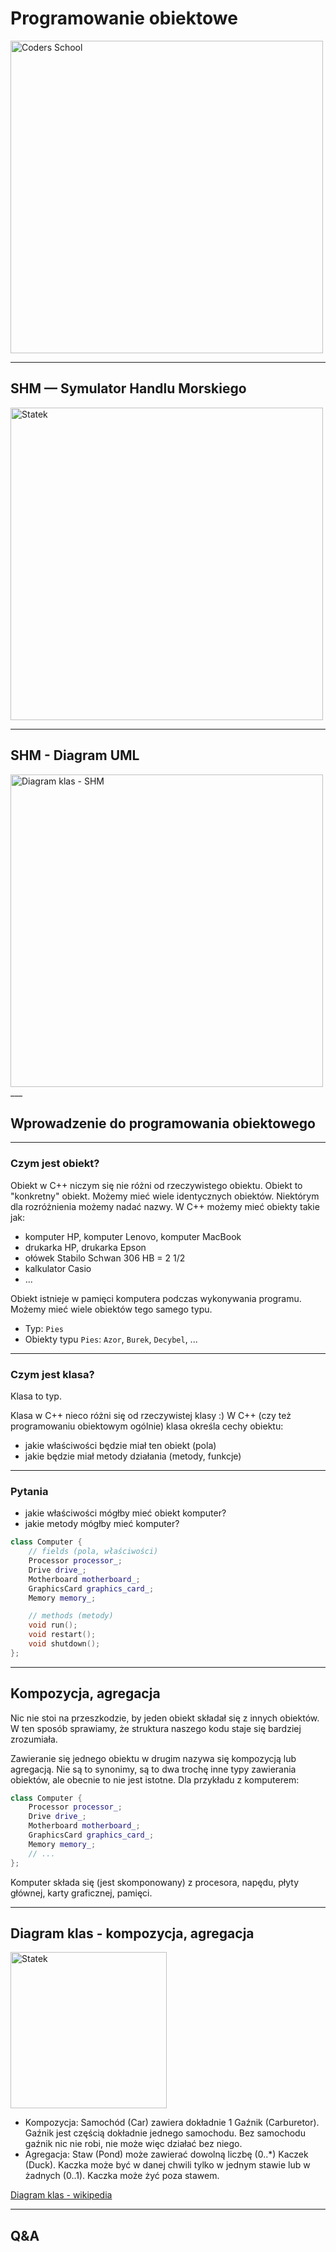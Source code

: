 <!-- .slide: data-background="#111111" -->

# Programowanie obiektowe

<a href="https://coders.school">
    <img width="500" data-src="../coders_school_logo.png" alt="Coders School" class="plain">
</a>

___

## SHM — Symulator Handlu Morskiego

<img height="500" data-src="img/statek.png" alt="Statek" class="plain">

___
<!-- .slide: data-background="#eeeeee" -->

## SHM - Diagram UML

<a href="../shm-uml.svg">
    <img height="500" data-src="../shm-uml.svg" alt="Diagram klas - SHM" class="plain">
</a>
___

## Wprowadzenie do programowania obiektowego

___

### Czym jest obiekt?

Obiekt w C++ niczym się nie różni od rzeczywistego obiektu. Obiekt to "konkretny" obiekt. Możemy mieć wiele identycznych obiektów. Niektórym dla rozróżnienia możemy nadać nazwy. W C++ możemy mieć obiekty takie jak:

* <!-- .element: class="fragment fade-in" --> komputer HP, komputer Lenovo, komputer MacBook
* <!-- .element: class="fragment fade-in" --> drukarka HP, drukarka Epson
* <!-- .element: class="fragment fade-in" --> ołówek Stabilo Schwan 306 HB = 2 1/2
* <!-- .element: class="fragment fade-in" --> kalkulator Casio
* <!-- .element: class="fragment fade-in" --> ...

Obiekt istnieje w pamięci komputera podczas wykonywania programu. Możemy mieć wiele obiektów tego samego typu.
<!-- .element: class="fragment fade-in" -->

* <!-- .element: class="fragment fade-in" --> Typ: <code>Pies</code>
* <!-- .element: class="fragment fade-in" --> Obiekty typu <code>Pies</code>: <code>Azor</code>, <code>Burek</code>, <code>Decybel</code>, ...

___

### Czym jest klasa?

Klasa to typ.
<!-- .element: class="fragment fade-in" -->

Klasa w C++ nieco różni się od rzeczywistej klasy :) W C++ (czy też programowaniu obiektowym ogólnie) klasa określa cechy obiektu:
<!-- .element: class="fragment fade-in" -->

* <!-- .element: class="fragment fade-in" --> jakie właściwości będzie miał ten obiekt (pola)
* <!-- .element: class="fragment fade-in" --> jakie będzie miał metody działania (metody, funkcje)

___

### Pytania

* <!-- .element: class="fragment fade-in" --> jakie właściwości mógłby mieć obiekt komputer?
* <!-- .element: class="fragment fade-in" --> jakie metody mógłby mieć komputer?

```cpp
class Computer {
    // fields (pola, właściwości)
    Processor processor_;
    Drive drive_;
    Motherboard motherboard_;
    GraphicsCard graphics_card_;
    Memory memory_;

    // methods (metody)
    void run();
    void restart();
    void shutdown();
};
```
<!-- .element: class="fragment fade-in" -->

___

## Kompozycja, agregacja

Nic nie stoi na przeszkodzie, by jeden obiekt składał się z innych obiektów. W ten sposób sprawiamy, że struktura naszego kodu staje się bardziej zrozumiała.

Zawieranie się jednego obiektu w drugim nazywa się kompozycją lub agregacją. Nie są to synonimy, są to dwa trochę inne typy zawierania obiektów, ale obecnie to nie jest istotne. Dla przykładu z komputerem:
<!-- .element: class="fragment fade-in" -->

```cpp
class Computer {
    Processor processor_;
    Drive drive_;
    Motherboard motherboard_;
    GraphicsCard graphics_card_;
    Memory memory_;
    // ...
};
```
<!-- .element: class="fragment fade-in" -->

Komputer składa się (jest skomponowany) z procesora, napędu, płyty głównej, karty graficznej, pamięci.
<!-- .element: class="fragment fade-in" -->

___
<!-- .slide: data-background="#eeeeee" -->

## Diagram klas - kompozycja, agregacja

<img height="250" data-src="img/composition_aggregation.png" alt="Statek" class="plain">

* <!-- .element: class="fragment fade-in" --> Kompozycja: Samochód (Car) zawiera dokładnie 1 Gaźnik (Carburetor). Gaźnik jest częścią dokładnie jednego samochodu. Bez samochodu gaźnik nic nie robi, nie może więc działać bez niego.
* <!-- .element: class="fragment fade-in" --> Agregacja: Staw (Pond) może zawierać dowolną liczbę (0..*) Kaczek (Duck). Kaczka może być w danej chwili tylko w jednym stawie lub w żadnych (0..1). Kaczka może żyć poza stawem.

[Diagram klas - wikipedia](https://en.wikipedia.org/wiki/Class_diagram)
<!-- .element: class="fragment fade-in" -->

___

## Q&A
